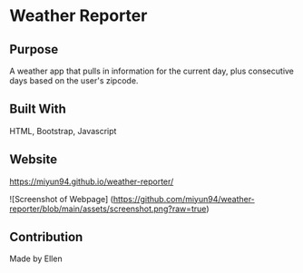 # Weather Reporter

## Purpose
A weather app that pulls in information for the current day, plus consecutive days based on the user's zipcode. 

## Built With
HTML, Bootstrap, Javascript

## Website
https://miyun94.github.io/weather-reporter/

![Screenshot of Webpage]
(https://github.com/miyun94/weather-reporter/blob/main/assets/screenshot.png?raw=true)

## Contribution 
Made by Ellen
